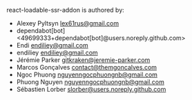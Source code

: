 react-loadable-ssr-addon is authored by: 

* Alexey Pyltsyn <lex61rus@gmail.com>
* dependabot[bot] <49699333+dependabot[bot]@users.noreply.github.com>
* Endi <endiliey@gmail.com>
* endiliey <endiliey@gmail.com>
* Jérémie Parker <gitkraken@jeremie-parker.com>
* Marcos Gonçalves <contact@themgoncalves.com>
* Ngoc Phuong <nguyenngocphuongnb@gmail.com>
* Phuong Nguyen <nguyenngocphuongnb@gmail.com>
* Sébastien Lorber <slorber@users.noreply.github.com>
